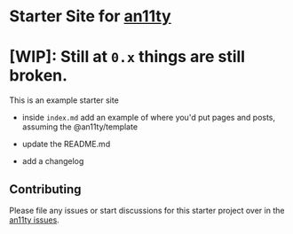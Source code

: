 # Starter Site for [an11ty](https://github.com/an11ty/an11ty)

# [WIP]: Still at `0.x` things are still broken.

This is an example starter site

- inside `index.md` add an example of where you'd put pages and posts, assuming the @an11ty/template

- update the README.md

- add a changelog



## Contributing

Please file any issues or start discussions for this starter project
over in the [an11ty issues](https://github.com/an11ty/an11ty).
